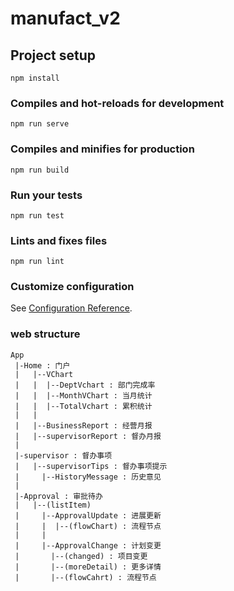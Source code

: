 # manufact_v2

## Project setup
```
npm install
```

### Compiles and hot-reloads for development
```
npm run serve
```

### Compiles and minifies for production
```
npm run build
```

### Run your tests
```
npm run test
```

### Lints and fixes files
```
npm run lint
```

### Customize configuration
See [Configuration Reference](https://cli.vuejs.org/config/).

### web structure
```
App
 |-Home : 门户
 |   |--VChart
 |   |  |--DeptVchart : 部门完成率
 |   |  |--MonthVChart : 当月统计
 |   |  |--TotalVchart : 累积统计
 |   |  
 |   |--BusinessReport : 经营月报
 |   |--supervisorReport : 督办月报
 |   
 |-supervisor : 督办事项
 |   |--supervisorTips : 督办事项提示
 |     |--HistoryMessage : 历史意见
 |
 |-Approval : 审批待办
 |   |--(listItem)
 |     |--ApprovalUpdate : 进展更新
 |     |  |--(flowChart) : 流程节点
 |     |
 |     |--ApprovalChange : 计划变更
 |       |--(changed) : 项目变更
 |       |--(moreDetail) : 更多详情
 |       |--(flowCahrt) : 流程节点
```        





